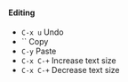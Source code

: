 #### Editing

- `C-x u`   Undo
- ``        Copy
- `C-y`     Paste
- `C-x C-+` Increase text size
- `C-x C-+` Decrease text size